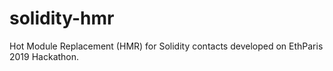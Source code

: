 # solidity-hmr
Hot Module Replacement (HMR) for Solidity contacts developed on EthParis 2019 Hackathon.
